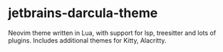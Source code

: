 # jetbrains-darcula-theme
Neovim theme written in Lua, with support for lsp, treesitter and lots of plugins. Includes additional themes for Kitty, Alacritty.
